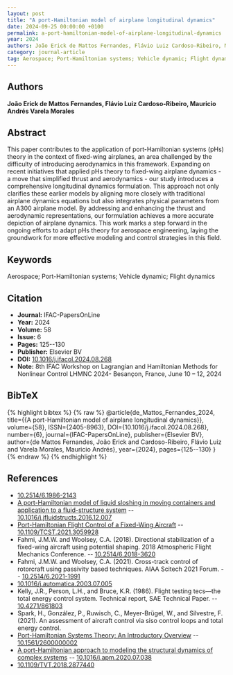 ```yaml
---
layout: post
title: "A port-Hamiltonian model of airplane longitudinal dynamics"
date: 2024-09-25 00:00:00 +0100
permalink: a-port-hamiltonian-model-of-airplane-longitudinal-dynamics
year: 2024
authors: João Erick de Mattos Fernandes, Flávio Luiz Cardoso-Ribeiro, Mauricio Andrés Varela Morales
category: journal-article
tag: Aerospace; Port-Hamiltonian systems; Vehicle dynamic; Flight dynamics
---
```

 
## Authors
**João Erick de Mattos Fernandes, Flávio Luiz Cardoso-Ribeiro, Mauricio Andrés Varela Morales**
 
## Abstract
This paper contributes to the application of port-Hamiltonian systems (pHs) theory in the context of fixed-wing airplanes, an area challenged by the difficulty of introducing aerodynamics in this framework. Expanding on recent initiatives that applied pHs theory to fixed-wing airplane dynamics - a move that simplified thrust and aerodynamics - our study introduces a comprehensive longitudinal dynamics formulation. This approach not only clarifies these earlier models by aligning more closely with traditional airplane dynamics equations but also integrates physical parameters from an A300 airplane model. By addressing and enhancing the thrust and aerodynamic representations, our formulation achieves a more accurate depiction of airplane dynamics. This work marks a step forward in the ongoing efforts to adapt pHs theory for aerospace engineering, laying the groundwork for more effective modeling and control strategies in this field.
 
## Keywords
Aerospace; Port-Hamiltonian systems; Vehicle dynamic; Flight dynamics
 
## Citation
- **Journal:** IFAC-PapersOnLine
- **Year:** 2024
- **Volume:** 58
- **Issue:** 6
- **Pages:** 125--130
- **Publisher:** Elsevier BV
- **DOI:** [10.1016/j.ifacol.2024.08.268](https://doi.org/10.1016/j.ifacol.2024.08.268)
- **Note:** 8th IFAC Workshop on Lagrangian and Hamiltonian Methods for Nonlinear Control LHMNC 2024- Besançon, France, June 10 – 12, 2024
 
## BibTeX
{% highlight bibtex %}
{% raw %}
@article{de_Mattos_Fernandes_2024,
  title={{A port-Hamiltonian model of airplane longitudinal dynamics}},
  volume={58},
  ISSN={2405-8963},
  DOI={10.1016/j.ifacol.2024.08.268},
  number={6},
  journal={IFAC-PapersOnLine},
  publisher={Elsevier BV},
  author={de Mattos Fernandes, João Erick and Cardoso-Ribeiro, Flávio Luiz and Varela Morales, Mauricio Andrés},
  year={2024},
  pages={125--130}
}
{% endraw %}
{% endhighlight %}
 
## References
- [10.2514/6.1986-2143](https://doi.org/10.2514/6.1986-2143)
- [A port-Hamiltonian model of liquid sloshing in moving containers and application to a fluid-structure system](a-port-hamiltonian-model-of-liquid-sloshing-in-moving-containers-and-application-to-a-fluid-structure-system) -- [10.1016/j.jfluidstructs.2016.12.007](https://doi.org/10.1016/j.jfluidstructs.2016.12.007)
- [Port-Hamiltonian Flight Control of a Fixed-Wing Aircraft](port-hamiltonian-flight-control-of-a-fixed-wing-aircraft) -- [10.1109/TCST.2021.3059928](https://doi.org/10.1109/TCST.2021.3059928)
- Fahmi, J.M.W. and Woolsey, C.A. (2018). Directional stabilization of a fixed-wing aircraft using potential shaping. 2018 Atmospheric Flight Mechanics Conference. -- [10.2514/6.2018-3620](https://doi.org/10.2514/6.2018-3620)
- Fahmi, J.M.W. and Woolsey, C.A. (2021). Cross-track control of rotorcraft using passivity based techniques. AIAA Scitech 2021 Forum. -- [10.2514/6.2021-1991](https://doi.org/10.2514/6.2021-1991)
- [10.1016/j.automatica.2003.07.005](https://doi.org/10.1016/j.automatica.2003.07.005)
- Kelly, J.R., Person, L.H., and Bruce, K.R. (1986). Flight testing tecs—the total energy control system. Technical report, SAE Technical Paper. -- [10.4271/861803](https://doi.org/10.4271/861803)
- Spark, H., González, P., Ruwisch, C., Meyer-Brügel, W., and Silvestre, F. (2021). An assessment of aircraft control via siso control loops and total energy control.
- [Port-Hamiltonian Systems Theory: An Introductory Overview](port-hamiltonian-systems-theory-an-introductory-overview-journal) -- [10.1561/2600000002](https://doi.org/10.1561/2600000002)
- [A port-Hamiltonian approach to modeling the structural dynamics of complex systems](a-port-hamiltonian-approach-to-modeling-the-structural-dynamics-of-complex-systems) -- [10.1016/j.apm.2020.07.038](https://doi.org/10.1016/j.apm.2020.07.038)
- [10.1109/TVT.2018.2877440](https://doi.org/10.1109/TVT.2018.2877440)

